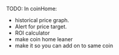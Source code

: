 TODO:
In coinHome:
- historical price graph.
- Alert for price target.
- ROI calculator
- make coin home leaner
- make it so you can add on to same coin
